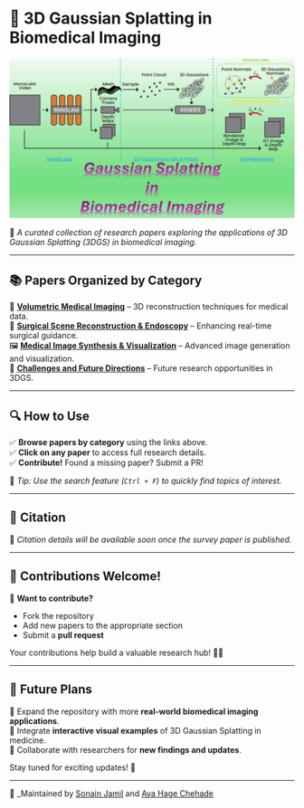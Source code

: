 # 🌟 3D Gaussian Splatting in Biomedical Imaging  

![Banner](banner.jpg)  
<!-- Replace 'assets/banner.png' with the actual path of your uploaded banner -->

📌 _A curated collection of research papers exploring the applications of 3D Gaussian Splatting (3DGS) in biomedical imaging._

---

## 📚 Papers Organized by Category  
📌 **[Volumetric Medical Imaging](papers/volumetric_imaging.md)** – 3D reconstruction techniques for medical data.  
🔬 **[Surgical Scene Reconstruction & Endoscopy](papers/surgical_reconstruction.md)** – Enhancing real-time surgical guidance.  
🖼️ **[Medical Image Synthesis & Visualization](papers/image_synthesis.md)** – Advanced image generation and visualization.  
🚀 **[Challenges and Future Directions](papers/challenges_future.md)** – Future research opportunities in 3DGS.

---

## 🔍 How to Use  
✅ **Browse papers by category** using the links above.  
✅ **Click on any paper** to access full research details.  
✅ **Contribute!** Found a missing paper? Submit a PR!

📌 _Tip: Use the search feature (`Ctrl + F`) to quickly find topics of interest._

---

## 📝 Citation  
📌 _Citation details will be available soon once the survey paper is published._

---

## 📢 Contributions Welcome!  
🚀 **Want to contribute?**  
- Fork the repository  
- Add new papers to the appropriate section  
- Submit a **pull request**  

Your contributions help build a valuable research hub! 🔬✨  

---

## 🎯 Future Plans  
📌 Expand the repository with more **real-world biomedical imaging applications**.  
📌 Integrate **interactive visual examples** of 3D Gaussian Splatting in medicine.  
📌 Collaborate with researchers for **new findings and updates**.  

Stay tuned for exciting updates! 🚀

---

📌 _Maintained by [Sonain Jamil](https://github.com/sonainjameel) and [Aya Hage Chehade](https://github.com/AyaHageChehade)  

